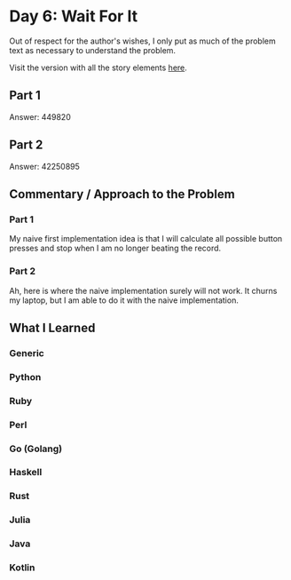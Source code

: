 # Day 6: Wait For It

Out of respect for the author's wishes, I only put as much of the problem text as necessary to understand the problem.

Visit the version with all the story elements [here](https://adventofcode.com/2023/day/6).

## Part 1
Answer: 449820
## Part 2
Answer: 42250895
## Commentary / Approach to the Problem
### Part 1
My naive first implementation idea is that I will calculate all possible button presses and stop when I am no longer beating the record.
### Part 2
Ah, here is where the naive implementation surely will not work. It churns my laptop, but I am able to do it with the naive implementation. 
## What I Learned

### Generic

### Python

### Ruby

### Perl

### Go (Golang)

### Haskell

### Rust

### Julia

### Java

### Kotlin
    